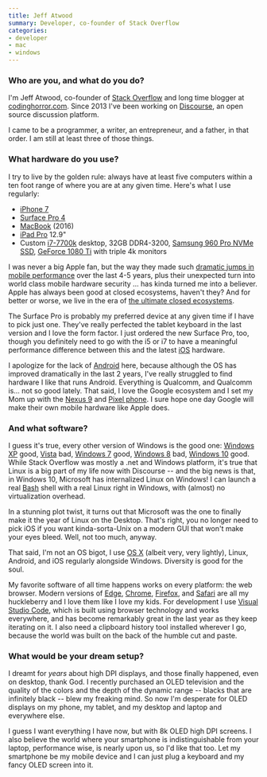 ```yaml
---
title: Jeff Atwood
summary: Developer, co-founder of Stack Overflow
categories:
- developer
- mac
- windows
---
```


### Who are you, and what do you do?

I'm Jeff Atwood, co-founder of [Stack Overflow][stack-overflow] and long time blogger at [codinghorror.com](https://blog.codinghorror.com/ "Jeff's website."). Since 2013 I've been working on [Discourse][], an open source discussion platform. 

I came to be a programmer, a writer, an entrepreneur, and a father, in that order. I am still at least three of those things.

### What hardware do you use?

I try to live by the golden rule: always have at least five computers within a ten foot range of where you are at any given time. Here's what I use regularly:

- [iPhone 7][iphone-7]
- [Surface Pro 4][surface-pro-4]
- [MacBook][macbook.2] (2016)
- [iPad Pro][ipad-pro] 12.9"
- Custom [i7-7700k][core-i7-7700k] desktop, 32GB DDR4-3200, [Samsung 960 Pro NVMe SSD][nvme-ssd-960-pro], [GeForce 1080 Ti][geforce-gtx-1080-ti] with triple 4k monitors

I was never a big Apple fan, but the way they made such [dramatic jumps in mobile performance](https://blog.codinghorror.com/the-pc-is-over/ "Jeff's post on mobile performance.") over the last 4-5 years, plus their unexpected turn into world class mobile hardware security ... has kinda turned me into a believer. Apple has always been good at closed ecosystems, haven't they? And for better or worse, we live in the era of [the ultimate closed ecosystems](https://blog.codinghorror.com/serving-at-the-pleasure-of-the-king/ "Jeff's post on walled gardens.").

The Surface Pro is probably my preferred device at any given time if I have to pick just one. They've really perfected the tablet keyboard in the last version and I love the form factor. I just ordered the new Surface Pro, too, though you definitely need to go with the i5 or i7 to have a meaningful performance difference between this and the latest [iOS][] hardware.

I apologize for the lack of [Android][] here, because although the OS has improved dramatically in the last 2 years, I've really struggled to find hardware I like that runs Android. Everything is Qualcomm, and Qualcomm is... not so good lately. That said, I love the Google ecosystem and I set my Mom up with the [Nexus 9][nexus-9] and [Pixel phone][pixel]. I sure hope one day Google will make their own mobile hardware like Apple does.

### And what software?

I guess it's true, every other version of Windows is the good one: [Windows XP][windows-xp] good, [Vista][windows-vista] bad, [Windows 7][windows-7] good, [Windows 8][windows-8] bad, [Windows 10][windows-10] good. While Stack Overflow was mostly a .net and Windows platform, it's true that Linux is a big part of my life now with Discourse -- and the big news is that, in Windows 10, Microsoft has internalized Linux on Windows! I can launch a real [Bash][] shell with a real Linux right in Windows, with (almost) no virtualization overhead.

In a stunning plot twist, it turns out that Microsoft was the one to finally make it the year of Linux on the Desktop. That's right, you no longer need to pick iOS if you want kinda-sorta-Unix on a modern GUI that won't make your eyes bleed. Well, not too much, anyway.

That said, I'm not an OS bigot, I use [OS X][macos] (albeit very, very lightly), Linux, Android, and iOS regularly alongside Windows. Diversity is good for the soul.

My favorite software of all time happens works on every platform: the web browser. Modern versions of [Edge][edge.2], [Chrome][], [Firefox][], and [Safari][] are all my huckleberry and I love them like I love my kids. For development I use [Visual Studio Code][visual-studio-code], which is built using browser technology and works everywhere, and has become remarkably great in the last year as they keep iterating on it. I also need a clipboard history tool installed wherever I go, because the world was built on the back of the humble cut and paste.

### What would be your dream setup?

I dreamt for _years_ about high DPI displays, and those finally happened, even on desktop, thank God. I recently purchased an OLED television and the quality of the colors and the depth of the dynamic range -- blacks that are infinitely black -- blew my freaking mind. So now I'm desperate for OLED displays on my phone, my tablet, and my desktop and laptop and everywhere else.

I guess I want everything I have now, but with 8k OLED high DPI screens. I also believe the world where your smartphone is indistinguishable from your laptop, performance wise, is nearly upon us, so I'd like that too. Let my smartphone be my mobile device and I can just plug a keyboard and my fancy OLED screen into it.

[android]: https://developers.google.com/android/?csw=1 "A mobile phone platform."
[bash]: http://www.gnu.org/software/bash/ "A terminal shell."
[chrome]: https://www.google.com/intl/en/chrome/browser/ "A WebKit-based browser, where each tab runs in its own thread."
[core-i7-7700k]: https://ark.intel.com/products/97129/Intel-Core-i7-7700K-Processor-8M-Cache-up-to-4_50-GHz "A computer processor."
[discourse]: https://www.discourse.org/ "An open-source discussion platform."
[edge.2]: https://www.microsoft.com/en-us/windows/microsoft-edge "A web browser."
[firefox]: https://www.mozilla.org/en-US/firefox/new/ "A cross-platform open-source web browser."
[geforce-gtx-1080-ti]: https://www.nvidia.com/en-us/geforce/products/10series/geforce-gtx-1080-ti/ "A graphics card."
[ios]: https://www.apple.com/ios/ios-10/ "A mobile operating system."
[ipad-pro]: https://en.wikipedia.org/wiki/IPad_Pro "An iOS tablet."
[iphone-7]: https://en.wikipedia.org/wiki/IPhone_7 "A 4.7 inch iOS smartphone."
[macbook.2]: https://en.wikipedia.org/wiki/MacBook_(2015_version) "A very thin 12 inch laptop."
[macos]: https://en.wikipedia.org/wiki/MacOS "An operating system for Mac hardware."
[nexus-9]: http://www.google.com/nexus/9/ "An 8.9 inch Android tablet."
[nvme-ssd-960-pro]: https://www.samsung.com/semiconductor/minisite/ssd/product/consumer/ssd960.html "A solid state hard drive."
[pixel]: https://store.google.com/product/pixel_phone "A 5 inch Android smartphone."
[safari]: https://www.apple.com/safari/ "A fast web browser."
[stack-overflow]: https://stackoverflow.com/ "A developer community."
[surface-pro-4]: https://en.wikipedia.org/wiki/Surface_Pro_4 "A Windows tablet."
[visual-studio-code]: https://code.visualstudio.com/ "A development IDE."
[windows-10]: https://en.wikipedia.org/wiki/Windows_10 "An operating system."
[windows-7]: https://en.wikipedia.org/wiki/Windows_7 "An operating system."
[windows-8]: https://en.wikipedia.org/wiki/Windows_8 "An operating system for PC and tablet computers."
[windows-vista]: https://en.wikipedia.org/wiki/Windows_Vista "A desktop operating system."
[windows-xp]: https://en.wikipedia.org/wiki/Windows_XP "An operating system for x86 computers."
